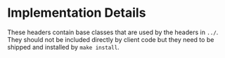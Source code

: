 Implementation Details
======================

These headers contain base classes that are used by the headers in `../`. They
should not be included directly by client code but they need to be shipped and
installed by `make install`.
